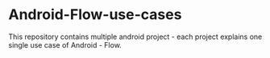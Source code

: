 # Android-Flow-use-cases
This repository contains multiple android project - each project explains one single use case of Android - Flow.
